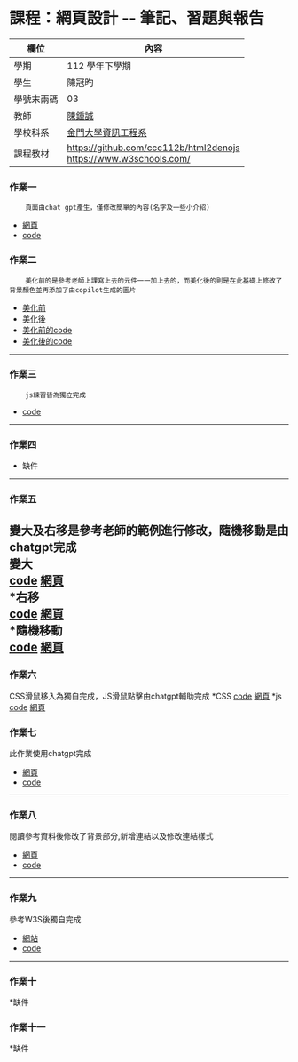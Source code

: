 # 課程：網頁設計 -- 筆記、習題與報告

欄位 | 內容
-----|--------
學期 | 112 學年下學期
學生 |  陳冠昀
學號末兩碼 | 03
教師 | [陳鍾誠](https://www.nqu.edu.tw/educsie/index.php?act=blog&code=list&ids=4)
學校科系 | [金門大學資訊工程系](https://www.nqu.edu.tw/educsie/index.php)
課程教材 | https://github.com/ccc112b/html2denojs <br/> https://www.w3schools.com/

### 作業一 
        頁面由chat gpt產生，僅修改簡單的內容(名字及一些小介紹)
* [網頁](https://hfkem.github.io/wp/%E8%87%AA%E6%88%91%E4%BB%8B%E7%B4%B9.html)
* [code](https://github.com/Hfkem/wp/blob/5b73d20a5e25178e9bbd6bf152ddeb5727bb679c/%E8%87%AA%E6%88%91%E4%BB%8B%E7%B4%B9.html)
### 作業二 
        美化前的是參考老師上課寫上去的元件一一加上去的，而美化後的則是在此基礎上修改了背景顏色並再添加了由copilot生成的圖片
* [美化前](https://hfkem.github.io/wp/html/0315.html)
* [美化後](https://hfkem.github.io/wp/html/0308.html)
* [美化前的code](https://github.com/Hfkem/wp/blob/master/html/0315.html)
* [美化後的code](https://github.com/Hfkem/wp/blob/master/html/0308.html)
---
### 作業三
        js練習皆為獨立完成
* [code](https://github.com/Hfkem/wp/tree/master/hw)
---
### 作業四
* 缺件
---
### 作業五
變大及右移是參考老師的範例進行修改，隨機移動是由chatgpt完成  
變大  
[code](https://github.com/Hfkem/wp/blob/master/html/dom1.html)
[網頁](https://hfkem.github.io/wp/html/dom1.html)  
*右移  
[code](https://github.com/Hfkem/wp/blob/master/html/dom2.html)
[網頁](https://hfkem.github.io/wp/html/dom2.html)  
*隨機移動  
[code](https://github.com/Hfkem/wp/blob/master/html/dom3.html)
[網頁](https://hfkem.github.io/wp/html/dom3.html)
---
### 作業六
CSS滑鼠移入為獨自完成，JS滑鼠點擊由chatgpt輔助完成
*CSS
[code](https://github.com/Hfkem/wp/blob/master/html/0412.html)
[網頁](https://hfkem.github.io/wp/html/0412.html)
*js
[code](https://github.com/Hfkem/wp/blob/master/html/0412-2.html)
[網頁](https://hfkem.github.io/wp/html/0412-2.html)
### 作業七
此作業使用chatgpt完成
* [網頁](https://hfkem.github.io/wp/html/0419.html)
* [code](https://github.com/Hfkem/wp/blob/master/html/0419.html)
---
### 作業八
閱讀參考資料後修改了背景部分,新增連結以及修改連結樣式
* [網頁](https://hfkem.github.io/wp/html/0426.html)
* [code](https://github.com/Hfkem/wp/blob/master/html/0426.html)
---
### 作業九
參考W3S後獨自完成
* [網站](https://hfkem.github.io/wp/html/0531.html)
* [code](https://github.com/Hfkem/wp/blob/master/html/0531.html)
---
### 作業十
*缺件
### 作業十一
*缺件
